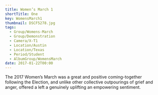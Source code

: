 ```yaml
---
title: Women’s March 1
shortTitle: One
key: WomensMarch1
thumbnail: DSCF5278.jpg
tags:
  - Group/Womens-March
  - Group/Demonstration
  - Camera/X-T1
  - Location/Austin
  - Location/Texas
  - Period/Student
  - AlbumGroup/WomensMarch
date: 2017-01-22T00:00
---
```

The 2017 Women’s March was a great and positive coming-together following the Election, and unlike other collective outpourings of grief and anger, offered a left a genuinely uplifting an empowering sentiment.

